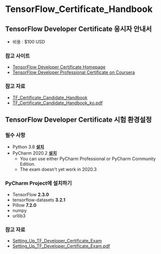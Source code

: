 # TensorFlow_Certificate_Handbook

## TensorFlow Developer Certificate 응시자 안내서

- 비용 : $100 USD

### 참고 사이트
- [TensorFlow Developer Certificate Homepage](https://www.tensorflow.org/certificate)
- [TensorFlow Developer Professional Certificate on Coursera](https://www.coursera.org/professional-certificates/tensorflow-in-practice)


### 참고 자료
- [TF_Certificate_Candidate_Handbook](https://www.tensorflow.org/extras/cert/TF_Certificate_Candidate_Handbook.pdf)
- [TF_Certificate_Candidate_Handbook_ko.pdf](TF_Certificate_Candidate_Handbook_ko.pdf)


## TensorFlow Developer Certificate 시험 환경설정

### 필수 사항
- Python 3.8 **[설치](https://www.python.org/)**
- PyCharm 2020.2 **[설치](https://www.jetbrains.com/pycharm/download/other.html)**
  - You can use either PyCharm Professional or PyCharm Community Edition.
  - The exam doesn't yet work in 2020.3
  
### PyCharm Project에 설치하기
- TensorFlow **2.3.0**
- tensorflow-datasets **3.2.1**
- Pillow **7.2.0**
- numpy
- urllib3

### 참고 자료
- [Setting_Up_TF_Developer_Certificate_Exam](https://www.tensorflow.org/extras/cert/Setting_Up_TF_Developer_Certificate_Exam.pdf)
- [Setting_Up_TF_Developer_Certificate_Exam.pdf](TensorFlow_Certificate_Handbook/Setting_Up_TF_Developer_Certificate_Exam.pdf)
